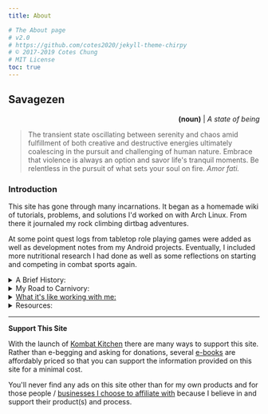 ```yaml
---
title: About

# The About page
# v2.0
# https://github.com/cotes2020/jekyll-theme-chirpy
# © 2017-2019 Cotes Chung
# MIT License
toc: true
---
```


## Savagezen

<p style="text-align: right">
  <strong>(noun)</strong> | <i>A state of being</i>
</p>

> The transient state oscillating between serenity and chaos amid fulfillment of both creative and destructive energies ultimately coalescing in the pursuit and challenging of human nature.  Embrace that violence is always an option and savor life's tranquil moments.  Be relentless in the pursuit of what sets your soul on fire.  <i>Amor fati.</i>

<!--
---

<p style="text-align: center" id="affiliates">
    <i>
    Stay Radical, Support Our Friends! <br>
    </i>
    <br><br>
    <a href="https://brave.com/sav396"><img src="/assets/img/icon_brave.jpeg" style="width: 15%; height: auto" title="Brave Browser"></a>
    <a href="https://heartandsoilsupplements.com/"><img src="/assets/img/icon_heart-and-soil.png" style="width: 15%; height: auto; margin-left: 5%" title="Heart & Soil Supplements"></a>
    <a href="https://www.flyby.co/?rfsn=4562479.acaf32">
        <img src="/assets/img/icon_flyby.png" style="width: 15%; height: auto; margin-left: 5%" title="Flyby Electrolytes - 5% off with code WHEEL923810">
    </a>
    <a href="https://www.talkable.com/x/Fh8iAo"><img src="/assets/img/icon_native.jpg" style="width: 15%; height: auto; margin-left: 5%" title="Native Deodorant and Toothpaste"></a>
    <a href="https://castbox.fm"><img src="/assets/img/icon_castbox.png" style="width: 15%; height: auto; margin-left: 5%" title="Castbox Podcast Player"></a>
    <br>
    <details>
      <summary>Click to View Discount Codes:</summary>
      <ul style="list-style-type: none">
        <li>
          <strong>Brave Browser:</strong>  Earn cryptocurrency while browsing the web and protecting your privacy.  Bonus deposit when you use the referral link <a href="https://brave.com/sav396">https://brave.com/sav396</a>.
        </li><br>
        <li>
          <strong>Heart & Soil Supplements: </strong>  Regeneratively raised beef organ supplements.  10% off with code <code>savagezen10</code>.
        </li><br>
        <li>
          <strong>Flyby:</strong>  Great zero sugar, all natural electrolyte supplement.  Half the cost of sports drinks and 2-3 times more concentrated.  5% off with code <code>WHEEL923810</code>.  Shop at the above link.
        </li><br>
        <li>
          <strong>Native:</strong>  Great smelling natural deodorant that actually lasts!  Free mini-deodorant with your next order when you <a href="https://www.talkable.com/x/Fh8iAo">use the referral link</a>.
        </li><br>
        <li>
          <strong>Castbox:</strong>  Earn cryptocurrency for listening to podcasts on any device.  Get a bonus deposit with referral code <code>YYUF9R</code>.
        </li>
      </ul>
    </details>
</p>

<hr>
-->

### Introduction

This site has gone through many incarnations.  It began as a homemade wiki of tutorials, problems, and solutions I'd worked on with Arch Linux.  From there it journaled my rock climbing dirtbag adventures.

At some point quest logs from tabletop role playing games were added as well as development notes from my Android projects.  Eventually, I included more nutritional research I had done as well as some reflections on starting and competing in combat sports again.

<details>
    <summary>A Brief History:</summary>
    <ul>
      <li>Precision Nutrition PN1 Coach (<a href="https://www.precisionnutrition.com/certified-coach-directory">directory</a>)</li>
      <li>Faxia Roxa - 2/15/20</li>
      <li>Carnivore - 2/14/20</li>
        <ul>
          <li>Keto - Dec. 2018</li>
          <li>Paleo - ~2012</li>
        </ul>
      <li>Dog Trainer - Dec 2017</li>
      <li>Licensed Associate Professional Counselor (<a href="http://verify.sos.ga.gov/verification/">GA#APC005571</a>)</li>
      <li>MA Psychology (UWG) - 2015</li>
      <li>Arch Linux - July 2013</li>
        <ul>
          <li>Linux Mint - 2012</li>
        </ul>
    </ul>
</details>
<details>
  <summary>My Road to Carnivory:</summary>
  Many moons ago, circa 2008, I began scouring bodybuilding forums to supplement my wrestling training.  In 2010 I found my self carrying over 200 lbs on my 5'8" frame.  I started training boxing, BJJ, and MMA then, and in 2011 took a more serious look at my diet.
  <br /> <br />
  I started to ditch the "bro-science" and be more methodical, picking up a copy of Tim Ferriss's *The Four Hour Body*.  It wasn't too long then until I transitioned to Robb Wolf's *Paleo Solution* and Mark Sisson's *Primal Blueprint.*  And so I set out on my paleo path happily from 2012 - 2019.
  <br /> <br />
  There was some experimenting along the way, including a vegetarian and even raw vegetarian stint, as well as some hang ups and regressions -- life is tough and rife with unexpected challenges.
  <br /> <br />
  I stopped training combat sports in 2013 and at the end of 2018 I decided I wanted to return.  My first endeavor was to "get back to my fighting weight" (e.g. about 160-165 lbs.).  I went back to a strict paleo food list, but added ketogenic macronutrients (70% fat, 20% protein, and 10% carbs) as a last bet to "see if I was ready to back."  Well I did.
  <br /> <br />
  That went well for all of 2019, except I found myself in a flurry of ups and downs, sometimes creeping back up to 170 lbs.  I always seemed to be working in more and more bars and shakes; and I never could completely divorce junk food.  I often debated a negotiated different cheat meal schedules.
  <br /> <br />
  Eventually I felt I'd gone too far in that direction (fat bombs, gross amounts of liquid calories, junk cravings, etc...) and by nature of the paleo / primal / keto circles I travel in, stumbled upon the carnivore diet.  Sketpical as anyone at first -- we *need* vegetables right! right? -- and an adamant self-tester, I decided I could try anything for 30-days, measure the outcomes, and analyze my next step.
  <br /> <br />
  Excluding not only fruits, but vegetables, was madness right?  There's no way this is a "healthy" diet.  We're supposed to "eat the rainbow", right?  I figured I was healthy enough to try anything for 30 days, and honestly expected some grotesque nutritional deficits.  What did the first 30 days reveal?  Did I get scurvy, no.  Did I have massive nutrient deficiencies, not really (especially when you consider the bioavailability of the nutrients I was consuming).  The biggest benefit for the first 30 days for me was that <strong>I completely killed any and all desire for junk food</strong>.  I'm not exaggerating.  This had never happened for me before, not on paleo, not on keto, never.  I just lost the desire for it, much less continue be controlled by the cravings and live simply to white-knuckle it from one cheat meal to the next.
  <br /> <br />
  So, I did another 30 days.  What happened this time?  I got leaner than I've ever been on my life.  Somehow I seemed to add a little muscle mass as well.  This is <i>virtually impossible to do at the same time</i>!  Alright, so what about another 30 days?
  <br /> <br />
  In the third 30 days I started sleeping better and my mood improved.  I don't have a way to quantify this, but I can tell you that it was noticeable by my friends and colleagues.  Co-workers literally asked what was going so well in my life because they could notice a palpable change in my body language and mood.
  <br /> <br />
  The rest, as they say, is history.  After the first 90 days I settled down with the experimenting and got less meticulous with the tracking and focused on educating others as well as furthering my own education.  As long as I continue to feel good, perform well, and continue to find RCTs and meta-analysis to support my practices this is the route I'll stay on.
</details>
<details>
  <summary><a href="{% post_url 2020-09-24-change-maker-abilities %}">What it's like working with me:</a></summary>
</details>
<details>
  <summary>Resources:</summary>
    {% for resource in site.resources %}
        <a href="{{ resource.link }}"><img src="{{ resource.img }}" style="float: right; width: 20%; height:25% ; margin-left: 2%"></a>
        <p style="margin-bottom: 20%">
            <strong><a href="{{ resource.link }}">{{ resource.name }}</a></strong>
            <br>
            <i>by {{ resource.author }}</i>
            <br>
            {{ resource.type }}
        </p>
        <hr>
  {% endfor %}
</details>

---

**Support This Site**

With the launch of [Kombat Kitchen](/tabs/kombat_kitchen) there are many ways to support this site.  Rather than e-begging and asking for donations, several [e-books](https://kombat-kitchen.square.site/) are affordably priced so that you can support the information provided on this site for a minimal cost.

<!--
If you are so inclined, you can still make a donation with a variety of cryptocurrencies as well as [donate via PayPal](https://paypal.me/savagezen).  Below are my public addresses for the respective coins.

* Cryptocurrency Addresses:
  * BAT:     ```0x55e9232F55cF0B77621091C5B0A44C5D63B840d5```
  * ETH:     ```0xec97d196f659156FF39a11Fef6a995Dd7FEF5d3B```
  * BTC:     ```1ArnY1sP4s8CuJmJ2wTHspL598ySSTCTKe```
  * ZEC:     ```t1WQbZemhHarJjAUqTn41fDywUaZ73f3czb```
  * PayPal:  [https://paypal.me/savagezen](https://paypal.me/savagezen) 
-->

You'll never find any ads on this site other than for my own products and for those people / [businesses I choose to affiliate with](/tabs/kombat_kitchen/#products) because I believe in and support their product(s) and process.
